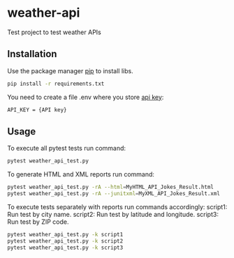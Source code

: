 # weather-api
Test project to test weather APIs

## Installation

Use the package manager [pip](https://pip.pypa.io/en/stable/) to install libs.

```bash
pip install -r requirements.txt
```

You need to create a file .env where you store [api key](https://openweathermap.org/current):

```bash
API_KEY = {API key}
```

## Usage

To execute all pytest tests run command:

```bash
pytest weather_api_test.py 
```

To generate HTML and XML reports run command:

```bash
pytest weather_api_test.py -rA --html=MyHTML_API_Jokes_Result.html 
pytest weather_api_test.py -rA --junitxml=MyXML_API_Jokes_Result.xml
```
To execute tests separately with reports run commands accordingly:
    script1: Run test by city name.
    script2: Run test by latitude and longitude.
    script3: Run test by ZIP code.

```bash
pytest weather_api_test.py -k script1
pytest weather_api_test.py -k script2
pytest weather_api_test.py -k script3
```
